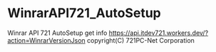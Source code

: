 # WinrarAPI721_AutoSetup
Winrar API 721 AutoSetup
get info https://api.itdev721.workers.dev/?action=WinrarVersionJson
copyright(C) 721PC-Net Corporation
